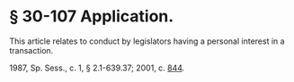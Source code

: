 # § 30-107 Application.

<p>This article relates to conduct by legislators having a personal interest in a transaction.</p><p>1987, Sp. Sess., c. 1, § 2.1-639.37; 2001, c. <a href='http://lis.virginia.gov/cgi-bin/legp604.exe?011+ful+CHAP0844'>844</a>.</p>